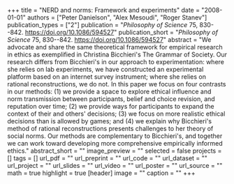 +++
title = "NERD and norms: Framework and experiments"
date = "2008-01-01"
authors = ["Peter Danielson", "Alex Mesoudi", "Roger Stanev"]
publication_types = ["2"]
publication = "_Philosophy of Science_ 75, 830--842. https://doi.org/10.1086/594527"
publication_short = "_Philosophy of Science_ 75, 830--842. https://doi.org/10.1086/594527"
abstract = "We advocate and share the same theoretical framework for empirical research in ethics as exemplified in Christina Bicchieri's The Grammar of Society. Our research differs from Bicchieri's in our approach to experimentation: where she relies on lab experiments, we have constructed an experimental platform based on an internet survey instrument; where she relies on rational reconstructions, we do not. In this paper we focus on four contrasts in our methods: (1) we provide a space to explore ethical influence and norm transmission between participants, belief and choice revision, and reputation over time; (2) we provide ways for participants to expand the context of their and others' decisions; (3) we focus on more realistic ethical decisions than is allowed by games; and (4) we explain why Bicchieri's method of rational reconstructions presents challenges to her theory of social norms. Our methods are complementary to Bicchieri's, and together we can work toward developing more comprehensive empirically informed ethics."
abstract_short = ""
image_preview = ""
selected = false
projects = []
tags = []
url_pdf = ""
url_preprint = ""
url_code = ""
url_dataset = ""
url_project = ""
url_slides = ""
url_video = ""
url_poster = ""
url_source = ""
math = true
highlight = true
[header]
image = ""
caption = ""
+++
